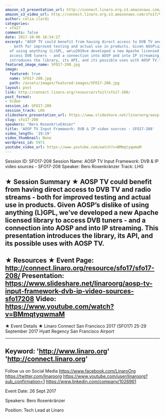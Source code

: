 ```yaml
---
amazon_s3_presentation_url: http://connect.linaro.org.s3.amazonaws.com/sfo17/Presentations/SFO17-208%20Adding%20DVB%20TV%20and%20Radio%20to%20AOSP%20TV.pdf
amazon_s3_video_url: http://connect.linaro.org.s3.amazonaws.com/sfo17/Videos/SFO17-208%20-%20AOSP%20TV%20Input%20Framework-%20DVB%20%2526%20IP%20video%20sources.mp4
author: celia.ilardi
categories:
- sfo17
comments: false
date: 2017-10-06 16:54:27
excerpt: "AOSP TV could benefit from having direct access to DVB TV and radio streams
  - both for improved testing and actual use in products. Given AOSP\u2019s dislike
  of using anything (L)GPL, we\u2019ve developed a new Apache licensed library to
  access DVB tuners - and a connection into AOSP and into IP streaming. This presentation
  introduces the library, its API, and its possible uses with AOSP TV."
featured_image_name: SFO17-208.jpg
image:
  featured: true
  name: SFO17-208.jpg
  path: /assets/images/featured-images/SFO17-208.jpg
layout: post
link: http://connect.linaro.org/resource/sfo17/sfo17-208/
post_format:
- Video
session_id: SFO17-208
session_track: LHG
slideshare_presentation_url: https://www.slideshare.net/linaroorg/aosp-tv-input-framework-dvb-ip-video-sources-sfo17208
slug: sfo17-208
speakers: "Bero Rosenkr\xE4nzer"
title: 'AOSP TV Input Framework: DVB & IP video sources - SFO17-208'
video_length: '19:19'
video_thumbnail: None
wordpress_id: 5971
youtube_video_url: https://www.youtube.com/watch?v=BMmqtyqwmaM
---
```


Session ID: SFO17-208
Session Name: AOSP TV Input Framework: DVB & IP video sources - SFO17-208
Speaker: Bero Rosenkränzer 
Track: LHG


★ Session Summary ★
AOSP TV could benefit from having direct access to DVB TV and radio streams - both for improved testing and actual use in products. Given AOSP’s dislike of using anything (L)GPL, we’ve developed a new Apache licensed library to access DVB tuners - and a connection into AOSP and into IP streaming. This presentation introduces the library, its API, and its possible uses with AOSP TV.
---------------------------------------------------
★ Resources ★
Event Page: http://connect.linaro.org/resource/sfo17/sfo17-208/
Presentation: https://www.slideshare.net/linaroorg/aosp-tv-input-framework-dvb-ip-video-sources-sfo17208
Video: https://www.youtube.com/watch?v=BMmqtyqwmaM
 ---------------------------------------------------

★ Event Details ★
Linaro Connect San Francisco 2017 (SFO17)
25-29 September 2017
Hyatt Regency San Francisco Airport

---------------------------------------------------
Keyword: 
'http://www.linaro.org'
'http://connect.linaro.org'
---------------------------------------------------
Follow us on Social Media
https://www.facebook.com/LinaroOrg
https://twitter.com/linaroorg
https://www.youtube.com/user/linaroorg?sub_confirmation=1
https://www.linkedin.com/company/1026961

Event Date: 26 Sept 2017

Speakers: Bero Rosenkränzer

Position: Tech Lead at Linaro